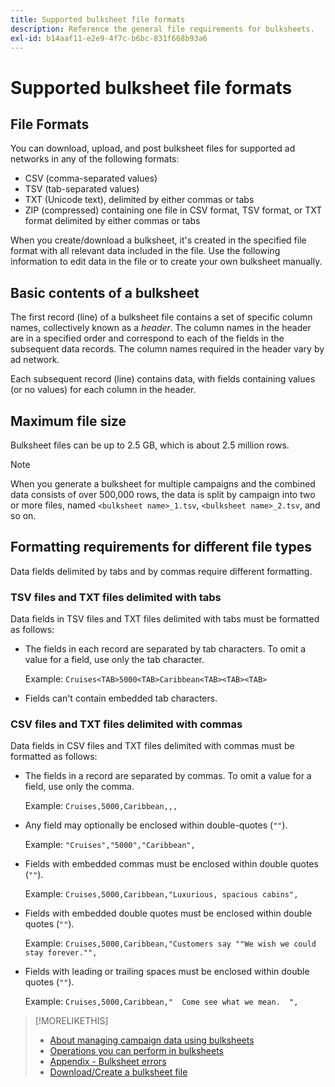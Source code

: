 ```yaml
---
title: Supported bulksheet file formats
description: Reference the general file requirements for bulksheets.
exl-id: b14aaf11-e2e9-4f7c-b6bc-831f668b93a6
---
```

# Supported bulksheet file formats

## File Formats

You can download, upload, and post bulksheet files for supported ad networks in any of the following formats:

* CSV (comma-separated values)
* TSV (tab-separated values)
* TXT (Unicode text), delimited by either commas or tabs
* ZIP (compressed) containing one file in CSV format, TSV format, or TXT format delimited by either commas or tabs

When you create/download a bulksheet, it's created in the specified file format with all relevant data included in the file. Use the following information to edit data in the file or to create your own bulksheet manually.  

## Basic contents of a bulksheet

The first record (line) of a bulksheet file contains a set of specific column names, collectively known as a <i>header</i>. The column names in the header are in a specified order and correspond to each of the fields in the subsequent data records. The column names required in the header vary by ad network.

Each subsequent record (line) contains data, with fields containing values (or no values) for each column in the header.

## Maximum file size

Bulksheet files can be up to 2.5 GB, which is about 2.5 million rows.

>[!NOTE]
>
>When you generate a bulksheet for multiple campaigns and the combined data consists of over 500,000 rows, the data is split by campaign into two or more files, named `<bulksheet name>_1.tsv`, `<bulksheet name>_2.tsv`, and so on.

## Formatting requirements for different file types

Data fields delimited by tabs and by commas require different formatting.

### TSV files and TXT files delimited with tabs

Data fields in TSV files and TXT files delimited with tabs must be formatted as follows:

* The fields in each record are separated by tab characters. To omit a value for a field, use only the tab character.

  Example: `Cruises<TAB>5000<TAB>Caribbean<TAB><TAB><TAB>`

* Fields can't contain embedded tab characters.

### CSV files and TXT files delimited with commas

Data fields in CSV files and TXT files delimited with commas must be formatted as follows:

* The fields in a record are separated by commas. To omit a value for a field, use only the comma.

  Example: `Cruises,5000,Caribbean,,,`

* Any field may optionally be enclosed within double-quotes (`""`).

  Example:  `"Cruises","5000","Caribbean",`

* Fields with embedded commas must be enclosed within double quotes (`""`).

  Example: `Cruises,5000,Caribbean,"Luxurious, spacious cabins",`

* Fields with embedded double quotes must be enclosed within double quotes (`""`).

  Example: `Cruises,5000,Caribbean,"Customers say ""We wish we could stay forever."",`

* Fields with leading or trailing spaces must be enclosed within double quotes (`""`).

  Example: `Cruises,5000,Caribbean,"  Come see what we mean.  ",`

>[!MORELIKETHIS]
>
>* [About managing campaign data using bulksheets](../bulksheet-about.md)
>* [Operations you can perform in bulksheets](bulksheet-operations.md)
>* [Appendix - Bulksheet errors](../bulksheet-errors.md)
>* [Download/Create a bulksheet file](../bulksheet-download.md)
